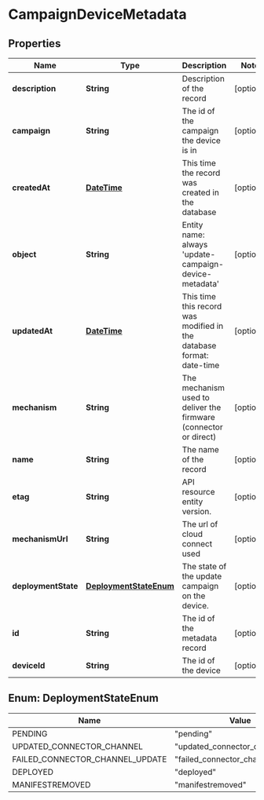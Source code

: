 
# CampaignDeviceMetadata

## Properties
Name | Type | Description | Notes
------------ | ------------- | ------------- | -------------
**description** | **String** | Description of the record |  [optional]
**campaign** | **String** | The id of the campaign the device is in |  [optional]
**createdAt** | [**DateTime**](DateTime.md) | This time the record was created in the database |  [optional]
**object** | **String** | Entity name: always &#39;update-campaign-device-metadata&#39; |  [optional]
**updatedAt** | [**DateTime**](DateTime.md) | This time this record was modified in the database format: date-time |  [optional]
**mechanism** | **String** | The mechanism used to deliver the firmware (connector or direct) |  [optional]
**name** | **String** | The name of the record |  [optional]
**etag** | **String** | API resource entity version. |  [optional]
**mechanismUrl** | **String** | The url of cloud connect used |  [optional]
**deploymentState** | [**DeploymentStateEnum**](#DeploymentStateEnum) | The state of the update campaign on the device. |  [optional]
**id** | **String** | The id of the metadata record |  [optional]
**deviceId** | **String** | The id of the device |  [optional]


<a name="DeploymentStateEnum"></a>
## Enum: DeploymentStateEnum
Name | Value
---- | -----
PENDING | &quot;pending&quot;
UPDATED_CONNECTOR_CHANNEL | &quot;updated_connector_channel&quot;
FAILED_CONNECTOR_CHANNEL_UPDATE | &quot;failed_connector_channel_update&quot;
DEPLOYED | &quot;deployed&quot;
MANIFESTREMOVED | &quot;manifestremoved&quot;



